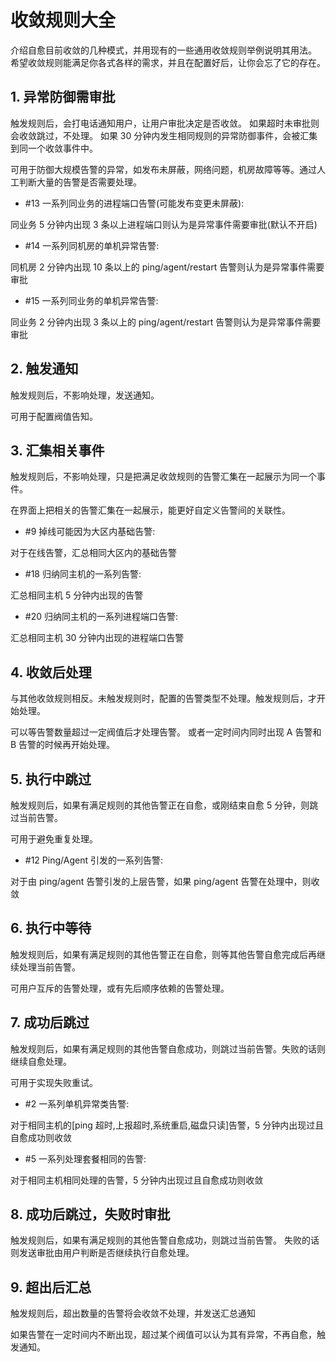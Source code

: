 # 收敛规则大全

介绍自愈目前收敛的几种模式，并用现有的一些通用收敛规则举例说明其用法。 希望收敛规则能满足你各式各样的需求，并且在配置好后，让你会忘了它的存在。

## 1. 异常防御需审批
触发规则后，会打电话通知用户，让用户审批决定是否收敛。 如果超时未审批则会收敛跳过，不处理。 如果 30 分钟内发生相同规则的异常防御事件，会被汇集到同一个收敛事件中。

可用于防御大规模告警的异常，如发布未屏蔽，网络问题，机房故障等等。通过人工判断大量的告警是否需要处理。

- \#13 一系列同业务的进程端口告警(可能发布变更未屏蔽):

同业务 5 分钟内出现 3 条以上进程端口则认为是异常事件需要审批(默认不开启)

- \#14 一系列同机房的单机异常告警:

同机房 2 分钟内出现 10 条以上的 ping/agent/restart 告警则认为是异常事件需要审批

- \#15 一系列同业务的单机异常告警:

同业务 2 分钟内出现 3 条以上的 ping/agent/restart 告警则认为是异常事件需要审批

## 2. 触发通知
触发规则后，不影响处理，发送通知。

可用于配置阀值告知。

## 3. 汇集相关事件
触发规则后，不影响处理，只是把满足收敛规则的告警汇集在一起展示为同一个事件。

在界面上把相关的告警汇集在一起展示，能更好自定义告警间的关联性。

- \#9 掉线可能因为大区内基础告警:

对于在线告警，汇总相同大区内的基础告警

- \#18 归纳同主机的一系列告警:

汇总相同主机 5 分钟内出现的告警

- \#20 归纳同主机的一系列进程端口告警:

汇总相同主机 30 分钟内出现的进程端口告警

## 4. 收敛后处理
与其他收敛规则相反。未触发规则时，配置的告警类型不处理。触发规则后，才开始处理。

可以等告警数量超过一定阀值后才处理告警。 或者一定时间内同时出现 A 告警和 B 告警的时候再开始处理。

## 5. 执行中跳过
触发规则后，如果有满足规则的其他告警正在自愈，或刚结束自愈 5 分钟，则跳过当前告警。

可用于避免重复处理。

- \#12 Ping/Agent 引发的一系列告警:

对于由 ping/agent 告警引发的上层告警，如果 ping/agent 告警在处理中，则收敛

## 6. 执行中等待
触发规则后，如果有满足规则的其他告警正在自愈，则等其他告警自愈完成后再继续处理当前告警。

可用户互斥的告警处理，或有先后顺序依赖的告警处理。

## 7. 成功后跳过
触发规则后，如果有满足规则的其他告警自愈成功，则跳过当前告警。失败的话则继续自愈处理。

可用于实现失败重试。

- \#2 一系列单机异常类告警:

对于相同主机的[ping 超时,上报超时,系统重启,磁盘只读]告警，5 分钟内出现过且自愈成功则收敛

- \#5 一系列处理套餐相同的告警:

对于相同主机相同处理的告警，5 分钟内出现过且自愈成功则收敛

## 8. 成功后跳过，失败时审批
触发规则后，如果有满足规则的其他告警自愈成功，则跳过当前告警。 失败的话则发送审批由用户判断是否继续执行自愈处理。

## 9. 超出后汇总
触发规则后，超出数量的告警将会收敛不处理，并发送汇总通知

如果告警在一定时间内不断出现，超过某个阀值可以认为其有异常，不再自愈，触发通知。
